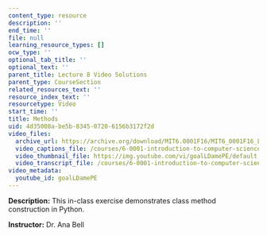 ```yaml
---
content_type: resource
description: ''
end_time: ''
file: null
learning_resource_types: []
ocw_type: ''
optional_tab_title: ''
optional_text: ''
parent_title: Lecture 8 Video Solutions
parent_type: CourseSection
related_resources_text: ''
resource_index_text: ''
resourcetype: Video
start_time: ''
title: Methods
uid: 4d35008a-be5b-8345-0720-6156b3172f2d
video_files:
  archive_url: https://archive.org/download/MIT6.0001F16/MIT6_0001F16_Lecture_08_exercise_03_300k.mp4
  video_captions_file: /courses/6-0001-introduction-to-computer-science-and-programming-in-python-fall-2016/e7b8b82c0c0e55d79105bea2a92f8f88_goalLDamePE.vtt
  video_thumbnail_file: https://img.youtube.com/vi/goalLDamePE/default.jpg
  video_transcript_file: /courses/6-0001-introduction-to-computer-science-and-programming-in-python-fall-2016/5301e918891dce48fd370769aed6daa4_goalLDamePE.pdf
video_metadata:
  youtube_id: goalLDamePE
---
```


**Description:** This in-class exercise demonstrates class method construction in Python.

**Instructor:** Dr. Ana Bell



